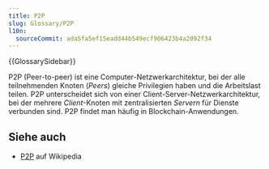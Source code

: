 ```yaml
---
title: P2P
slug: Glossary/P2P
l10n:
  sourceCommit: ada5fa5ef15eadd44b549ecf906423b4a2092f34
---
```


{{GlossarySidebar}}

P2P (Peer-to-peer) ist eine Computer-Netzwerkarchitektur, bei der alle teilnehmenden Knoten (_Peers_) gleiche Privilegien haben und die Arbeitslast teilen. P2P unterscheidet sich von einer Client-Server-Netzwerkarchitektur, bei der mehrere _Client_-Knoten mit zentralisierten _Servern_ für Dienste verbunden sind. P2P findet man häufig in Blockchain-Anwendungen.

## Siehe auch

- [P2P](https://en.wikipedia.org/wiki/Peer-to-peer) auf Wikipedia
